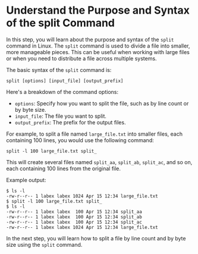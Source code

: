 # Understand the Purpose and Syntax of the split Command

In this step, you will learn about the purpose and syntax of the `split` command in Linux. The `split` command is used to divide a file into smaller, more manageable pieces. This can be useful when working with large files or when you need to distribute a file across multiple systems.

The basic syntax of the `split` command is:

```
split [options] [input_file] [output_prefix]
```

Here's a breakdown of the command options:

- `options`: Specify how you want to split the file, such as by line count or by byte size.
- `input_file`: The file you want to split.
- `output_prefix`: The prefix for the output files.

For example, to split a file named `large_file.txt` into smaller files, each containing 100 lines, you would use the following command:

```
split -l 100 large_file.txt split_
```

This will create several files named `split_aa`, `split_ab`, `split_ac`, and so on, each containing 100 lines from the original file.

Example output:
```
$ ls -l
-rw-r--r-- 1 labex labex 1024 Apr 15 12:34 large_file.txt
$ split -l 100 large_file.txt split_
$ ls -l
-rw-r--r-- 1 labex labex  100 Apr 15 12:34 split_aa
-rw-r--r-- 1 labex labex  100 Apr 15 12:34 split_ab
-rw-r--r-- 1 labex labex  100 Apr 15 12:34 split_ac
-rw-r--r-- 1 labex labex 1024 Apr 15 12:34 large_file.txt
```

In the next step, you will learn how to split a file by line count and by byte size using the `split` command.


